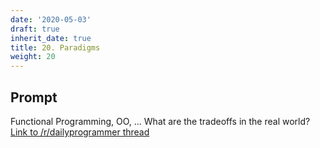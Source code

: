 ```yaml
---
date: '2020-05-03'
draft: true
inherit_date: true
title: 20. Paradigms
weight: 20
---
```


## Prompt

Functional Programming, OO, ... What are the tradeoffs in the real world? [Link to /r/dailyprogrammer thread](https://www.reddit.com/r/dailyprogrammer/comments/2sx7nn/weekly_20_paradigms/)
